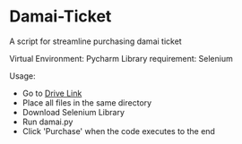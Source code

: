 # Damai-Ticket
A script for streamline purchasing damai ticket

Virtual Environment: Pycharm
Library requirement: Selenium

Usage:
 - Go to [Drive Link](https://drive.google.com/drive/folders/1nFzohtHdDflP6vHqtlzoxTS5YBmmSr-t?usp=drive_link)
 - Place all files in the same directory
 - Download Selenium Library
 - Run damai.py
 - Click 'Purchase' when the code executes to the end
